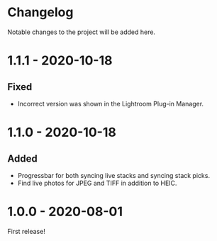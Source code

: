Changelog
=========

Notable changes to the project will be added here.

# 1.1.1 - 2020-10-18

## Fixed
- Incorrect version was shown in the Lightroom Plug-in Manager.


# 1.1.0 - 2020-10-18

## Added
- Progressbar for both syncing live stacks and syncing stack picks.
- Find live photos for JPEG and TIFF in addition to HEIC.


# 1.0.0 - 2020-08-01

First release!
